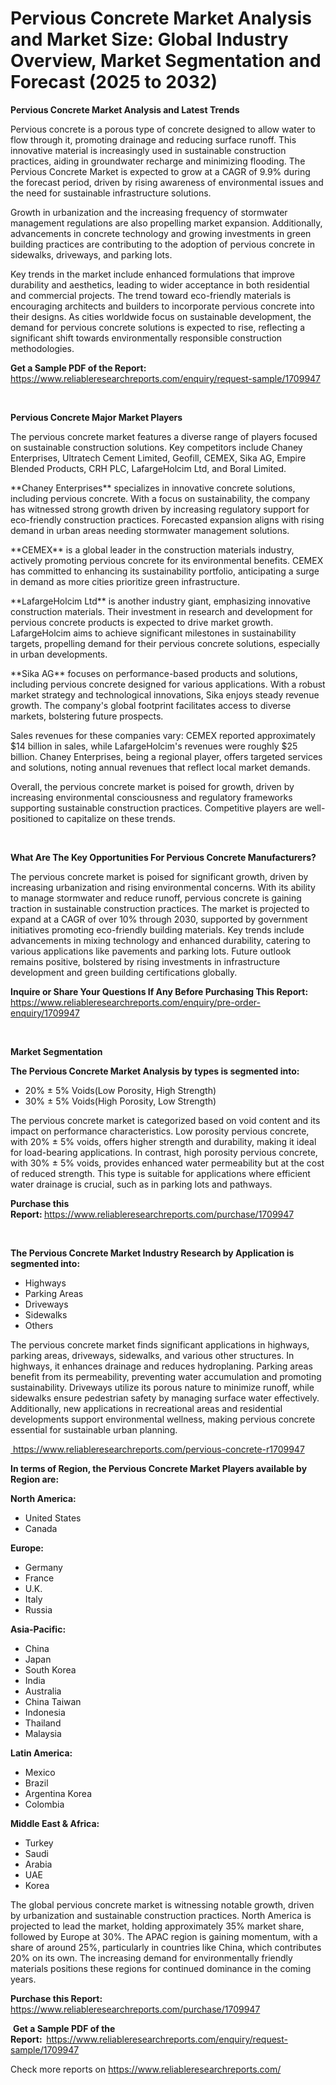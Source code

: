 <p><h1>Pervious Concrete Market Analysis and Market Size: Global Industry Overview, Market Segmentation and Forecast (2025 to 2032)</h1></p><p><strong>Pervious Concrete Market Analysis and Latest Trends</strong></p>
<p><p>Pervious concrete is a porous type of concrete designed to allow water to flow through it, promoting drainage and reducing surface runoff. This innovative material is increasingly used in sustainable construction practices, aiding in groundwater recharge and minimizing flooding. The Pervious Concrete Market is expected to grow at a CAGR of 9.9% during the forecast period, driven by rising awareness of environmental issues and the need for sustainable infrastructure solutions.</p><p>Growth in urbanization and the increasing frequency of stormwater management regulations are also propelling market expansion. Additionally, advancements in concrete technology and growing investments in green building practices are contributing to the adoption of pervious concrete in sidewalks, driveways, and parking lots. </p><p>Key trends in the market include enhanced formulations that improve durability and aesthetics, leading to wider acceptance in both residential and commercial projects. The trend toward eco-friendly materials is encouraging architects and builders to incorporate pervious concrete into their designs. As cities worldwide focus on sustainable development, the demand for pervious concrete solutions is expected to rise, reflecting a significant shift towards environmentally responsible construction methodologies.</p></p>
<p><strong>Get a Sample PDF of the Report:&nbsp;</strong> <a href="https://www.reliableresearchreports.com/enquiry/request-sample/1709947?utm_campaign=2273&utm_medium=2&utm_source=Github&utm_content=ia&utm_term=27032025&utm_id=pervious-concrete">https://www.reliableresearchreports.com/enquiry/request-sample/1709947</a></p>
<p>&nbsp;</p>
<p><strong>Pervious Concrete Major Market Players</strong></p>
<p><p>The pervious concrete market features a diverse range of players focused on sustainable construction solutions. Key competitors include Chaney Enterprises, Ultratech Cement Limited, Geofill, CEMEX, Sika AG, Empire Blended Products, CRH PLC, LafargeHolcim Ltd, and Boral Limited.</p><p>**Chaney Enterprises** specializes in innovative concrete solutions, including pervious concrete. With a focus on sustainability, the company has witnessed strong growth driven by increasing regulatory support for eco-friendly construction practices. Forecasted expansion aligns with rising demand in urban areas needing stormwater management solutions.</p><p>**CEMEX** is a global leader in the construction materials industry, actively promoting pervious concrete for its environmental benefits. CEMEX has committed to enhancing its sustainability portfolio, anticipating a surge in demand as more cities prioritize green infrastructure.</p><p>**LafargeHolcim Ltd** is another industry giant, emphasizing innovative construction materials. Their investment in research and development for pervious concrete products is expected to drive market growth. LafargeHolcim aims to achieve significant milestones in sustainability targets, propelling demand for their pervious concrete solutions, especially in urban developments.</p><p>**Sika AG** focuses on performance-based products and solutions, including pervious concrete designed for various applications. With a robust market strategy and technological innovations, Sika enjoys steady revenue growth. The company's global footprint facilitates access to diverse markets, bolstering future prospects.</p><p>Sales revenues for these companies vary: CEMEX reported approximately $14 billion in sales, while LafargeHolcim's revenues were roughly $25 billion. Chaney Enterprises, being a regional player, offers targeted services and solutions, noting annual revenues that reflect local market demands.</p><p>Overall, the pervious concrete market is poised for growth, driven by increasing environmental consciousness and regulatory frameworks supporting sustainable construction practices. Competitive players are well-positioned to capitalize on these trends.</p></p>
<p>&nbsp;</p>
<p><strong>What Are The Key Opportunities For Pervious Concrete Manufacturers?</strong></p>
<p><p>The pervious concrete market is poised for significant growth, driven by increasing urbanization and rising environmental concerns. With its ability to manage stormwater and reduce runoff, pervious concrete is gaining traction in sustainable construction practices. The market is projected to expand at a CAGR of over 10% through 2030, supported by government initiatives promoting eco-friendly building materials. Key trends include advancements in mixing technology and enhanced durability, catering to various applications like pavements and parking lots. Future outlook remains positive, bolstered by rising investments in infrastructure development and green building certifications globally.</p></p>
<p><strong>Inquire or Share Your Questions If Any Before Purchasing This Report:</strong> <a href="https://www.reliableresearchreports.com/enquiry/pre-order-enquiry/1709947?utm_campaign=2273&utm_medium=2&utm_source=Github&utm_content=ia&utm_term=27032025&utm_id=pervious-concrete">https://www.reliableresearchreports.com/enquiry/pre-order-enquiry/1709947</a></p>
<p>&nbsp;</p>
<p><strong>Market Segmentation</strong></p>
<p><strong>The Pervious Concrete Market Analysis by types is segmented into:</strong></p>
<p><ul><li>20% ± 5% Voids(Low Porosity, High Strength)</li><li>30% ± 5% Voids(High Porosity, Low Strength)</li></ul></p>
<p><p>The pervious concrete market is categorized based on void content and its impact on performance characteristics. Low porosity pervious concrete, with 20% ± 5% voids, offers higher strength and durability, making it ideal for load-bearing applications. In contrast, high porosity pervious concrete, with 30% ± 5% voids, provides enhanced water permeability but at the cost of reduced strength. This type is suitable for applications where efficient water drainage is crucial, such as in parking lots and pathways.</p></p>
<p><strong>Purchase this Report:&nbsp;</strong><a href="https://www.reliableresearchreports.com/purchase/1709947?utm_campaign=2273&utm_medium=2&utm_source=Github&utm_content=ia&utm_term=27032025&utm_id=pervious-concrete">https://www.reliableresearchreports.com/purchase/1709947</a></p>
<p>&nbsp;</p>
<p><strong>The Pervious Concrete Market Industry Research by Application is segmented into:</strong></p>
<p><ul><li>Highways</li><li>Parking Areas</li><li>Driveways</li><li>Sidewalks</li><li>Others</li></ul></p>
<p><p>The pervious concrete market finds significant applications in highways, parking areas, driveways, sidewalks, and various other structures. In highways, it enhances drainage and reduces hydroplaning. Parking areas benefit from its permeability, preventing water accumulation and promoting sustainability. Driveways utilize its porous nature to minimize runoff, while sidewalks ensure pedestrian safety by managing surface water effectively. Additionally, new applications in recreational areas and residential developments support environmental wellness, making pervious concrete essential for sustainable urban planning.</p></p>
<p><a href="https://www.reliableresearchreports.com/pervious-concrete-r1709947?utm_campaign=2273&utm_medium=2&utm_source=Github&utm_content=ia&utm_term=27032025&utm_id=pervious-concrete">&nbsp;https://www.reliableresearchreports.com/pervious-concrete-r1709947</a></p>
<p><strong>In terms of Region, the Pervious Concrete Market Players available by Region are:</strong></p>
<p>
    <p> <strong> North America: </strong>
        <ul>
            <li>United States</li>
            <li>Canada</li>
        </ul>
        </p> 
    <p> <strong> Europe: </strong>
        <ul>
            <li>Germany</li>
            <li>France</li>
            <li>U.K.</li>
            <li>Italy</li>
            <li>Russia</li>
        </ul>
        </p> 
    <p> <strong> Asia-Pacific: </strong>
        <ul>
            <li>China</li>
            <li>Japan</li>
            <li>South Korea</li>
            <li>India</li>
            <li>Australia</li>
            <li>China Taiwan</li>
            <li>Indonesia</li>
            <li>Thailand</li>
            <li>Malaysia</li>
        </ul>
        </p> 
    <p> <strong> Latin America: </strong>
        <ul>
            <li>Mexico</li>
            <li>Brazil</li>
            <li>Argentina Korea</li>
            <li>Colombia</li>
        </ul>
        </p> 
    <p> <strong> Middle East & Africa: </strong>
        <ul>
            <li>Turkey</li>
            <li>Saudi</li>
            <li>Arabia</li>
            <li>UAE</li>
            <li>Korea</li>
        </ul>
    </p>
    </p>
<p><p>The global pervious concrete market is witnessing notable growth, driven by urbanization and sustainable construction practices. North America is projected to lead the market, holding approximately 35% market share, followed by Europe at 30%. The APAC region is gaining momentum, with a share of around 25%, particularly in countries like China, which contributes 20% on its own. The increasing demand for environmentally friendly materials positions these regions for continued dominance in the coming years.</p></p>
<p><strong>Purchase this Report: </strong><a href="https://www.reliableresearchreports.com/purchase/1709947?utm_campaign=2273&utm_medium=2&utm_source=Github&utm_content=ia&utm_term=27032025&utm_id=pervious-concrete">https://www.reliableresearchreports.com/purchase/1709947</a></p>
<p>&nbsp;<strong>Get a Sample PDF of the Report:&nbsp;&nbsp;</strong><a href="https://www.reliableresearchreports.com/enquiry/request-sample/1709947?utm_campaign=2273&utm_medium=2&utm_source=Github&utm_content=ia&utm_term=27032025&utm_id=pervious-concrete">https://www.reliableresearchreports.com/enquiry/request-sample/1709947</a></p>
<p><strong></strong></p>
<p>Check more reports on <a href="https://www.reliableresearchreports.com/?utm_campaign=2273&utm_medium=2&utm_source=Github&utm_content=ia&utm_term=27032025&utm_id=pervious-concrete">https://www.reliableresearchreports.com/</a></p>